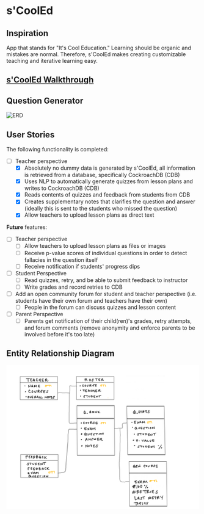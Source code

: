 # s'CoolEd

## Inspiration
App that stands for "It's Cool Education." Learning should be organic and mistakes are normal. Therefore, s'CoolEd makes creating customizable teaching and iterative learning easy.

## [s'CoolEd Walkthrough](https://youtu.be/Ocooe5AjqjU)

## Question Generator
<img src='https://j.gifs.com/VvQlXO.gif' title='ques_gen' width='' alt='ERD' />

## User Stories

The following functionality is completed:
* [ ] Teacher perspective
  * [x] Absolutely no dummy data is generated by s'CoolEd, all information is retrieved from a database, specifically CockroachDB (CDB)
  * [x] Uses NLP to automatically generate quizzes from lesson plans and writes to CockroachDB (CDB)
  * [x] Reads contents of quizzes and feedback from students from CDB
  * [x] Creates supplementary notes that clarifies the question and answer (ideally this is sent to the students who missed the question)
  * [x] Allow teachers to upload lesson plans as direct text

**Future** features:
* [ ] Teacher perspective
  * [ ] Allow teachers to upload lesson plans as files or images
  * [ ] Receive p-value scores of individual questions in order to detect fallacies in the question itself
  * [ ] Receive notification if students' progress dips

* [ ] Student Perspective
  * [ ] Read quizzes, retry, and be able to submit feedback to instructor
  * [ ] Write grades and record retries to CDB
* [ ] Add an open community forum for student and teacher perspective (i.e. students have their own forum and teachers have their own)
  * [ ] People in the forum can discuss quizzes and lesson content
* [ ] Parent Perspective
  * [ ]  Parents get notification of their child(ren)'s grades, retry attempts, and forum comments (remove anonymity and enforce parents to be involved before it's too late) 

## Entity Relationship Diagram
<img src='img/Scooled_ERD.png' title='ERD' width='' alt='ERD' />
